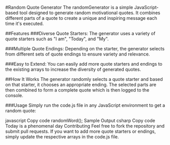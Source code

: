 #Random Quote Generator
The randomGenerator is a simple JavaScript-based tool designed to generate random motivational quotes. It combines different parts of a quote to create a unique and inspiring message each time it's executed.

##Features
###Diverse Quote Starters: The generator uses a variety of quote starters such as "I am", "Today", and "My".

###Multiple Quote Endings: Depending on the starter, the generator selects from different sets of quote endings to ensure variety and relevance.

###Easy to Extend: You can easily add more quote starters and endings to the existing arrays to increase the diversity of generated quotes.

##How It Works
The generator randomly selects a quote starter and based on that starter, it chooses an appropriate ending. The selected parts are then combined to form a complete quote which is then logged to the console.

###Usage
Simply run the code.js file in any JavaScript environment to get a random quote:

javascript
Copy code
randomWord();
Sample Output
csharp
Copy code
Today is a phenomenal day
Contributing
Feel free to fork the repository and submit pull requests. If you want to add more quote starters or endings, simply update the respective arrays in the code.js file.
